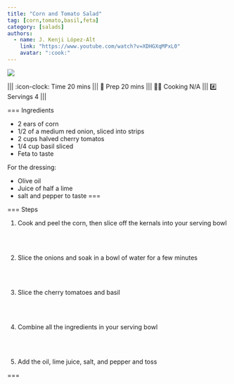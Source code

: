 ```yaml
---
title: "Corn and Tomato Salad"
tag: [corn,tomato,basil,feta]
category: [salads]
authors:
  - name: J. Kenji López-Alt
    link: "https://www.youtube.com/watch?v=XDHGXqMPxL0"
    avatar: ":cook:"
---
```


![](img/corn-tomato.png)

||| :icon-clock: Time
20 mins
||| :knife: Prep
20 mins
||| :cook: Cooking
N/A
||| :hash: Servings
4
|||


=== Ingredients

- 2 ears of corn
- 1/2 of a medium red onion, sliced into strips
- 2 cups halved cherry tomatos
- 1/4 cup basil sliced
- Feta to taste

For the dressing:
- Olive oil
- Juice of half a lime
- salt and pepper to taste
===

=== Steps

1. Cook and peel the corn, then slice off the kernals into your serving bowl
<br>
<br>

2. Slice the onions and soak in a bowl of water for a few minutes
<br>
<br>

3. Slice the cherry tomatoes and basil
<br>
<br>

4. Combine all the ingredients in your serving bowl
<br>
<br>

5. Add the oil, lime juice, salt, and pepper and toss

===
